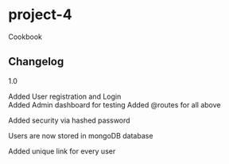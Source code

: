 # project-4
Cookbook

## Changelog

1.0 

Added User registration and Login  
Added Admin dashboard for testing
Added @routes for all above

Added security via hashed password

Users are now stored in mongoDB database

Added unique link for every user 
